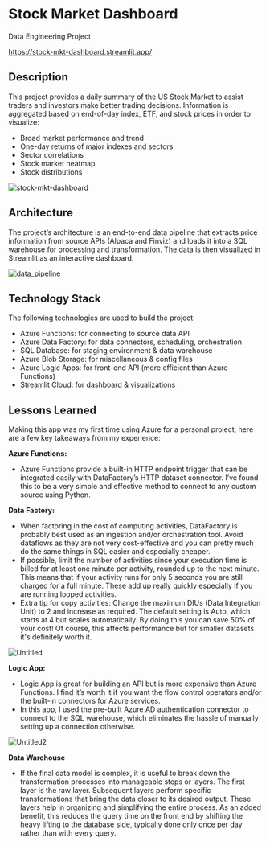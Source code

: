 # Stock Market Dashboard
Data Engineering Project

https://stock-mkt-dashboard.streamlit.app/

## Description
This project provides a daily summary of the US Stock Market to assist traders and investors make better trading decisions. Information is aggregated based on end-of-day index, ETF, and stock prices in order to visualize:

-   Broad market performance and trend
-   One-day returns of major indexes and sectors
-   Sector correlations
-   Stock market heatmap
-   Stock distributions
  
![stock-mkt-dashboard](https://github.com/hieuimba/stock-mkt-dashboard/assets/89481020/7a930a4f-18ed-4292-acd0-e33214f6ad17)

## Architecture

The project’s architecture is an end-to-end data pipeline that extracts price information from source APIs (Alpaca and Finviz) and loads it into a SQL warehouse for processing and transformation. The data is then visualized in Streamlit as an interactive dashboard.

![data_pipeline](https://github.com/hieuimba/stock-mkt-dashboard/assets/89481020/1e9cc71e-8c24-40b7-9ba2-0d39ac6fac64)


## Technology Stack

The following technologies are used to build the project:

-   Azure Functions: for connecting to source data API
-   Azure Data Factory: for data connectors, scheduling, orchestration
-   SQL Database: for staging environment & data warehouse
-   Azure Blob Storage: for miscellaneous & config files
-   Azure Logic Apps: for front-end API (more efficient than Azure Functions)
-   Streamlit Cloud: for dashboard & visualizations

## Lessons Learned
Making this app was my first time using Azure for a personal project, here are a few key takeaways from my experience:

**Azure Functions:**
- Azure Functions provide a built-in HTTP endpoint trigger that can be integrated easily with DataFactory’s HTTP dataset connector. I’ve found this to be a very simple and effective method to connect to any custom source using Python.

**Data Factory:**
- When factoring in the cost of computing activities, DataFactory is probably best used as an ingestion and/or orchestration tool. Avoid dataflows as they are not very cost-effective and you can pretty much do the same things in SQL easier and especially cheaper.
- If possible, limit the number of activities since your execution time is billed for at least one minute per activity, rounded up to the next minute. This means that if your activity runs for only 5 seconds you are still charged for a full minute. These add up really quickly especially if you are running looped activities.
- Extra tip for copy activities: Change the maximum DIUs (Data Integration Unit) to 2 and increase as required. The default setting is Auto, which starts at 4 but scales automatically. By doing this you can save 50% of your cost! Of course, this affects performance but for smaller datasets it's definitely worth it.

![Untitled](https://github.com/hieuimba/stock-mkt-dashboard/assets/89481020/8182e21c-b228-4e28-8c1c-8deed4ec822e)

**Logic App:**
- Logic App is great for building an API but is more expensive than Azure Functions. I find it’s worth it if you want the flow control operators and/or the built-in connectors for Azure services.
- In this app, I used the pre-built Azure AD authentication connector to connect to the SQL warehouse, which eliminates the hassle of manually setting up a connection otherwise.
  
 ![Untitled2](https://github.com/hieuimba/stock-mkt-dashboard/assets/89481020/b66190a2-8d61-4b87-816f-4d5d8bf7100e)

**Data Warehouse**
- If the final data model is complex, it is useful to break down the transformation processes into manageable steps or layers. The first layer is the raw layer. Subsequent layers perform specific transformations that bring the data closer to its desired output. These layers help in organizing and simplifying the entire process. As an added benefit, this reduces the query time on the front end by shifting the heavy lifting to the database side, typically done only once per day rather than with every query.
